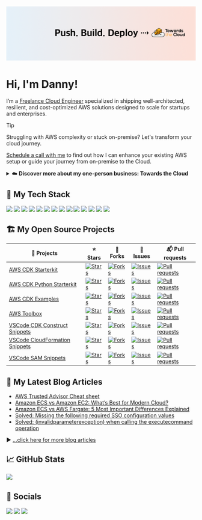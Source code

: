 # [![Danny Steenman header](https://raw.githubusercontent.com/dannysteenman/dannysteenman/main/icon/gh-header.png)](https://towardsthecloud.com)

# Hi, I'm Danny!

I’m a [Freelance Cloud Engineer](https://www.linkedin.com/in/dannysteenman/) specialized in shipping well-architected, resilient, and cost-optimized AWS solutions designed to scale for startups and enterprises.

> [!TIP]
> Struggling with AWS complexity or stuck on-premise? Let's transform your cloud journey.
>
> [Schedule a call with me](https://towardsthecloud.com/contact) to find out how I can enhance your existing AWS setup or guide your journey from on-premise to the Cloud.
>
> <details><summary>☁️ <strong>Discover more about my one-person business: Towards the Cloud</strong></summary>
>
> <br/>
>
> Hi, I'm Danny – AWS expert and founder of [Towards the Cloud](https://towardsthecloud.com). With over a decade of hands-on experience, I specialized myself in deploying well-architected, highly scalable and cost-effective AWS Solutions using Infrastructure as Code (IaC).
>
> #### When you work with me, you're getting a package deal of expertise and personalized service:
>
> - **AWS CDK Proficiency**: I bring deep AWS CDK knowledge to the table, ensuring your infrastructure is not just maintainable and scalable, but also fully automated.
> - **AWS Certified**: [Equipped with 7 AWS Certifications](https://www.credly.com/users/dannysteenman/badges), including DevOps Engineer & Solutions Architect Professional, to ensure best practices across diverse cloud scenarios.
> - **Direct Access**: You work with me, not a team of managers. Expect quick decisions and high-quality work.
> - **Tailored Solutions**: Understanding that no two businesses are alike, I Custom-fit cloud infrastructure for your unique needs.
> - **Cost-Effective**: I'll optimize your AWS spending without cutting corners on performance or security.
> - **Seamless CI/CD**: I'll set up smooth CI/CD processes using GitHub Actions, making changes a breeze through Pull Requests.
>
> *My mission is simple: I'll free you from infrastructure headaches so you can focus on what truly matters – your core business.*
>
> Ready to unlock the full potential of AWS Cloud?
>
> <a href="https://towardsthecloud.com/contact"><img alt="Schedule your call" src="https://img.shields.io/badge/schedule%20your%20call-success.svg?style=for-the-badge"/></a>
> </details>


## 🥞 My Tech Stack

![](https://img.shields.io/badge/mac%20os-000000?style=for-the-badge&logo=apple&logoColor=white)
![](https://img.shields.io/badge/Linux-FCC624?style=for-the-badge&logo=linux&logoColor=black)
![](https://img.shields.io/badge/VSCode-0078D4?style=for-the-badge&logo=visual%20studio%20code&logoColor=white)
![](https://img.shields.io/badge/Python-FFD43B?style=for-the-badge&logo=python&logoColor=blue)
![](https://img.shields.io/badge/TypeScript-007ACC?style=for-the-badge&logo=typescript&logoColor=white)
![](https://img.shields.io/badge/JavaScript-323330?style=for-the-badge&logo=javascript&logoColor=F7DF1E)
![](https://img.shields.io/badge/ZSH_Shell-2bbc8a?style=for-the-badge&logo=gnu-bash&logoColor=white)
![](https://img.shields.io/badge/GIT-E44C30?style=for-the-badge&logo=git&logoColor=white)
![](https://img.shields.io/badge/GitHub_Actions-2088FF?style=for-the-badge&logo=github-actions&logoColor=white)
![](https://img.shields.io/badge/Terraform-7B42BC?style=for-the-badge&logo=terraform&logoColor=white)
![](https://img.shields.io/badge/Ansible-000000?style=for-the-badge&logo=ansible&logoColor=white)
![](https://img.shields.io/badge/AWS_CDK-288D46?style=for-the-badge&logo=amazonaws&logoColor=white)
![](https://img.shields.io/badge/Docker-2CA5E0?style=for-the-badge&logo=docker&logoColor=white)
![](https://img.shields.io/badge/Amazon_AWS-FF9900?style=for-the-badge&logo=amazonaws&logoColor=white)

## 🏗️ My Open Source Projects

| 📂 Projects                                                                                        | ⭐ Stars                                                                                                                                                                  | 🍴 Forks                                                                                                                                                                       | 🚧 Issues                                                                                                                                                               | 📬 Pull requests                                                                                                                                                                 |
| ------------------------------------------------------------------------------------------------- | ------------------------------------------------------------------------------------------------------------------------------------------------------------------------ | ----------------------------------------------------------------------------------------------------------------------------------------------------------------------------- | ---------------------------------------------------------------------------------------------------------------------------------------------------------------------- | ------------------------------------------------------------------------------------------------------------------------------------------------------------------------------- |
| [AWS CDK Starterkit](https://github.com/dannysteenman/aws-cdk-starterkit)                         | [![Stars](https://img.shields.io/github/stars/dannysteenman/aws-cdk-starterkit)](https://github.com/dannysteenman/aws-cdk-starterkit/stargazers)                         | [![Forks](https://img.shields.io/github/forks/dannysteenman/aws-cdk-starterkit)](https://github.com/dannysteenman/aws-cdk-starterkit/network/members)                         | [![Issues](https://img.shields.io/github/issues/dannysteenman/aws-cdk-starterkit)](https://github.com/dannysteenman/aws-cdk-starterkit/issues)                         | [![Pull requests](https://img.shields.io/github/issues-pr/dannysteenman/aws-cdk-starterkit)](https://github.com/dannysteenman/aws-cdk-starterkit/pulls)                         |
| [AWS CDK Python Starterkit](https://github.com/dannysteenman/aws-cdk-python-starterkit)           | [![Stars](https://img.shields.io/github/stars/dannysteenman/aws-cdk-python-starterkit)](https://github.com/dannysteenman/aws-cdk-python-starterkit/stargazers)           | [![Forks](https://img.shields.io/github/forks/dannysteenman/aws-cdk-python-starterkit)](https://github.com/dannysteenman/aws-cdk-python-starterkit/network/members)           | [![Issues](https://img.shields.io/github/issues/dannysteenman/aws-cdk-python-starterkit)](https://github.com/dannysteenman/aws-cdk-python-starterkit/issues)           | [![Pull requests](https://img.shields.io/github/issues-pr/dannysteenman/aws-cdk-python-starterkit)](https://github.com/dannysteenman/aws-cdk-python-starterkit/pulls)           |
| [AWS CDK Examples](https://github.com/dannysteenman/aws-cdk-examples)                             | [![Stars](https://img.shields.io/github/stars/dannysteenman/aws-cdk-examples)](https://github.com/dannysteenman/aws-cdk-examples/stargazers)                             | [![Forks](https://img.shields.io/github/forks/dannysteenman/aws-cdk-examples)](https://github.com/dannysteenman/aws-cdk-examples/network/members)                             | [![Issues](https://img.shields.io/github/issues/dannysteenman/aws-cdk-examples)](https://github.com/dannysteenman/aws-cdk-examples/issues)                             | [![Pull requests](https://img.shields.io/github/issues-pr/dannysteenman/aws-cdk-examples)](https://github.com/dannysteenman/aws-cdk-examples/pulls)                             |
| [AWS Toolbox](https://github.com/dannysteenman/aws-toolbox)                                       | [![Stars](https://img.shields.io/github/stars/dannysteenman/aws-toolbox)](https://github.com/dannysteenman/aws-toolbox/stargazers)                                       | [![Forks](https://img.shields.io/github/forks/dannysteenman/aws-toolbox)](https://github.com/dannysteenman/aws-toolbox/network/members)                                       | [![Issues](https://img.shields.io/github/issues/dannysteenman/aws-toolbox)](https://github.com/dannysteenman/aws-toolbox/issues)                                       | [![Pull requests](https://img.shields.io/github/issues-pr/dannysteenman/aws-toolbox)](https://github.com/dannysteenman/aws-toolbox/pulls)                                       |
| [VSCode CDK Construct Snippets](https://github.com/dannysteenman/vscode-cdk-snippets)             | [![Stars](https://img.shields.io/github/stars/dannysteenman/vscode-cdk-snippets)](https://github.com/dannysteenman/vscode-cdk-snippets/stargazers)                       | [![Forks](https://img.shields.io/github/forks/dannysteenman/vscode-cdk-snippets)](https://github.com/dannysteenman/vscode-cdk-snippets/network/members)                       | [![Issues](https://img.shields.io/github/issues/dannysteenman/vscode-cdk-snippets)](https://github.com/dannysteenman/vscode-cdk-snippets/issues)                       | [![Pull requests](https://img.shields.io/github/issues-pr/dannysteenman/vscode-cdk-snippets)](https://github.com/dannysteenman/vscode-cdk-snippets/pulls)                       |
| [VSCode CloudFormation Snippets](https://github.com/dannysteenman/vscode-cloudformation-snippets) | [![Stars](https://img.shields.io/github/stars/dannysteenman/vscode-cloudformation-snippets)](https://github.com/dannysteenman/vscode-cloudformation-snippets/stargazers) | [![Forks](https://img.shields.io/github/forks/dannysteenman/vscode-cloudformation-snippets)](https://github.com/dannysteenman/vscode-cloudformation-snippets/network/members) | [![Issues](https://img.shields.io/github/issues/dannysteenman/vscode-cloudformation-snippets)](https://github.com/dannysteenman/vscode-cloudformation-snippets/issues) | [![Pull requests](https://img.shields.io/github/issues-pr/dannysteenman/vscode-cloudformation-snippets)](https://github.com/dannysteenman/vscode-cloudformation-snippets/pulls) |
| [VSCode SAM Snippets](https://github.com/dannysteenman/vscode-sam-snippets)                       | [![Stars](https://img.shields.io/github/stars/dannysteenman/vscode-sam-snippets)](https://github.com/dannysteenman/vscode-sam-snippets/stargazers)                       | [![Forks](https://img.shields.io/github/forks/dannysteenman/vscode-sam-snippets)](https://github.com/dannysteenman/vscode-sam-snippets/network/members)                       | [![Issues](https://img.shields.io/github/issues/dannysteenman/vscode-sam-snippets)](https://github.com/dannysteenman/vscode-sam-snippets/issues)                       | [![Pull requests](https://img.shields.io/github/issues-pr/dannysteenman/vscode-sam-snippets)](https://github.com/dannysteenman/vscode-sam-snippets/pulls)                       |

## 📙 My Latest Blog Articles

<!-- BLOG-POST-LIST:START -->
- [AWS Trusted Advisor Cheat sheet](https://towardsthecloud.com/aws-trusted-advisor)
- [Amazon ECS vs Amazon EC2: What’s Best for Modern Cloud?](https://towardsthecloud.com/amazon-ecs-vs-amazon-ec2)
- [Amazon ECS vs AWS Fargate: 5 Most Important Differences Explained](https://towardsthecloud.com/amazon-ecs-vs-aws-fargate)
- [Solved: Missing the following required SSO configuration values](https://towardsthecloud.com/aws-sso-missing-sso-configuration-values)
- [Solved: &lpar;invalidparameterexception&rpar; when calling the executecommand operation](https://towardsthecloud.com/amazon-ecs-invalidparameterexception-executecommand)
<!-- BLOG-POST-LIST:END -->

▶ [...click here for more blog articles](https://towardsthecloud.com)

## 📈 GitHub Stats

[![](https://github-readme-stats.vercel.app/api?username=dannysteenman&show_icons=true&line_height=27&count_private=true&title_color=1F2329&text_color=434D58&icon_color=2bbc8a&bg_color=F6F8FA)](https://github.com/dannysteenman/dannysteenman)

## 👾 Socials

[![](https://img.shields.io/badge/LinkedIn-0077B5?style=for-the-badge&logo=linkedin&logoColor=white)](https://www.linkedin.com/in/dannysteenman)
[![](https://img.shields.io/badge/X-000000?style=for-the-badge&logo=x&logoColor=white)](https://twitter.com/dannysteenman)
[![](https://komarev.com/ghpvc/?username=dannysteenman&style=for-the-badge&color=red&abbreviated=true)](https://github.com/dannysteenman)
